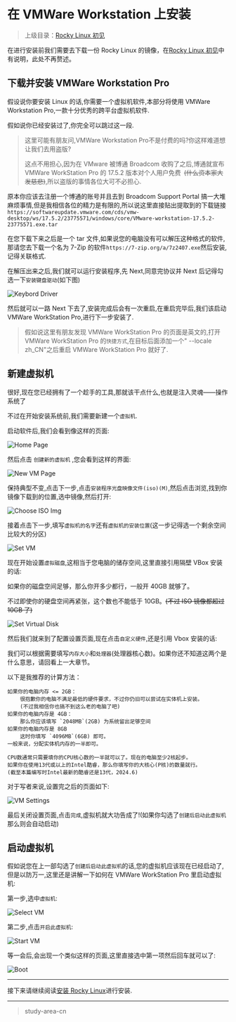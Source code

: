 # 在 VMWare Workstation 上安装

> 上级目录：[Rocky Linux 初见](../rocky_first_met.md)

在进行安装前我们需要去下载一份 Rocky Linux 的镜像，在[Rocky Linux 初见](./install_rocky_linux_intro.md)中有说明，此处不再赘述。

## 下载并安装 VMWare Workstation Pro

假设说你要安装 Linux 的话,你需要一个虚拟机软件,本部分将使用 VMWare Workstation Pro,一款十分优秀的跨平台虚拟机软件.

假如说你已经安装过了,你完全可以跳过这一段.

> 这里可能有朋友问,VMWare Workstation Pro不是付费的吗?你这样难道想让我们去用盗版?
>
> 这点不用担心,因为在 VMware 被博通 Broadcom 收购了之后,博通就宣布 VMWare WorkStation Pro 的 17.5.2 版本对个人用户免费&ensp;~~(什么资本家大发慈悲)~~,所以盗版的事情各位大可不必担心.

原本你应该去注册一个博通的账号并且去到 Broadcom Support Portal 搞一大堆麻烦事情,但是我相信各位的精力是有限的,所以说这里直接贴出提取到的下载链接`https://softwareupdate.vmware.com/cds/vmw-desktop/ws/17.5.2/23775571/windows/core/VMware-workstation-17.5.2-23775571.exe.tar`

在您下载下来之后是一个 tar 文件,如果说您的电脑没有可以解压这种格式的软件,那请您去下载一个名为 7-Zip 的软件`https://7-zip.org/a/7z2407.exe`然后安装,记得关联格式.

在解压出来之后,我们就可以运行安装程序,先 Next,同意完协议并 Next 后记得勾选一下`安装键盘驱动`(如下图)

![Keybord Driver](./assets/2.4.vmware.1.png)

然后就可以一路 Next 下去了,安装完成后会有一次重启,在重启完毕后,我们该启动 VMWare WorkStation Pro,进行下一步安装了.

> 假如说这里有朋友发现 VMWare WorkStation Pro 的页面是英文的,打开 VMWare WorkStation Pro 的`快捷方式`,在目标后面添加一个" --locale zh_CN"之后重启 VMWare WorkStation Pro 就好了.

## 新建虚拟机

很好,现在您已经拥有了一个趁手的工具,那就该干点什么,也就是注入灵魂——操作系统了

不过在开始安装系统前,我们需要新建一个`虚拟机`.

启动软件后,我们会看到像这样的页面:

![Home Page](./assets/2.4.vmware.2.png)

然后点击 `创建新的虚拟机` ,您会看到这样的界面:

![New VM Page](./assets/2.4.vmware.3.png)

保持典型不变,点击下一步,点击`安装程序光盘映像文件(iso)(M)`,然后点击浏览,找到你镜像下载到的位置,选中镜像,然后打开:

![Choose ISO Img](./assets/2.4.vmware.3.png)

接着点击下一步,填写`虚拟机的名字`还有`虚拟机的安装位置`(这一步记得选一个剩余空间比较大的分区)

![Set VM](./assets/2.4.vmware.5.png)

现在开始设置`虚拟磁盘`,这相当于您电脑的储存空间,这里直接引用隔壁 VBox 安装的话:

如果你的磁盘空间足够，那么你开多少都行，一般开 40GB 就够了。

不过即使你的硬盘空间再紧张，这个数也不能低于 10GB。~~(不过 ISO 镜像都超过 10GB 了)~~

![Set Virtual Disk](./assets/2.4.vmware.6.png)

然后我们就来到了配置设置页面,现在点击`自定义硬件`,还是引用 Vbox 安装的话:

我们可以根据需要填写`内存大小`和`处理器`(处理器核心数)。如果你还不知道这两个是什么意思，请回看上一大章节。

以下是我推荐的计算方法：

```text
如果你的电脑内存 <= 2GB：
    很抱歉你的电脑不满足最低的硬件要求，不过你仍旧可以尝试在实体机上安装。
    (不过我相信你也搞不到这么老的电脑了吧)
如果你的电脑内存是 4GB：
    那么你应该填写 `2048MB`(2GB) 为系统留出足够空间
如果你的电脑内存是 8GB
    这时你填写 `4096MB`(6GB) 即可。
一般来说，分配实体机内存的一半即可。

CPU数通常只需要填你的CPU核心数的一半就可以了。现在的电脑至少2核起步。
如果你在使用13代或以上的Intel酷睿，那么你填写你的大核心(P核)的数量就行。
(截至本篇编写时Intel最新的酷睿还是13代，2024.6)
```

对于写者来说,设置完之后的页面如下:

![VM Settings](./assets/2.4.vmware.7.png)

最后关闭设置页面,点击`完成`,虚拟机就大功告成了!(如果你勾选了`创建后启动此虚拟机`那么则会自动启动)

## 启动虚拟机

假如说您在上一部勾选了`创建后启动此虚拟机`的话,您的虚拟机应该现在已经启动了,但是以防万一,这里还是讲解一下如何在 VMWare WorkStation Pro 里启动虚拟机:

第一步,选中`虚拟机`:

![Select VM](./assets/2.4.vmware.8.png)

第二步,点击`开启此虚拟机`:

![Start VM](./assets/2.4.vmware.9.png)

等一会后,会出现一个类似这样的页面,这里直接选中第一项然后回车就可以了:

![Boot](./assets/2.4.vmware.10.png)

---

接下来请继续阅读[安装 Rocky Linux](./install_rocky_linux.md)进行安装.

---

> study-area-cn
